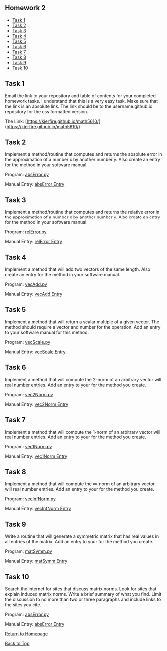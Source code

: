 ## Homework 2

- [Task 1](#task-1)
- [Task 2](#task-2)
- [Task 3](#task-3)
- [Task 4](#task-4)
- [Task 5](#task-5)
- [Task 6](#task-6)
- [Task 7](#task-7)
- [Task 8](#task-8)
- [Task 9](#task-9)
- [Task 10](#task-10)

## Task 1

Email the link to your repository and table of contents for your completed homework tasks. I understand that this is a very easy task. Make sure that the link is an absolute link. The link should be to the username.github.io repository for the css formatted version.

The Link: [https://kjerfire.github.io/math5610/](https://kjerfire.github.io/math5610/)


## Task 2

Implement a method/routine that computes and returns the absolute error in the approximation of a number x by another number y. Also create an entry for the method in your software manual.

Program: [absError.py](absError.py)

Manual Entry: [absError Entry](manual/absError.md)


## Task 3

Implement a method/routine that computes and returns the relative error in the approximation of a number x by another number y. Also create an entry for the method in your software manual.

Program: [relError.py](relError.py)

Manual Entry: [relError Entry](manual/relError.md)

## Task 4

Implement a method that will add two vectors of the same length. Also create an entry for the method in your software manual.

Program: [vecAdd.py](vecAdd.py)

Manual Entry: [vecAdd Entry](manual/vecAdd.md)

## Task 5

Implement a method that will return a scalar multiple of a given vector. The method should require a vector and number for the operation. Add an entry to your software manual for this method.

Program: [vecScale.py](vecScale.py)

Manual Entry: [vecScale Entry](manual/vecScale.md)

## Task 6

Implement a method that will compute the 2-norm of an arbitrary vector will real number entries. Add an entry to your for the method you create.

Program: [vec2Norm.py](vec2Norm.py)

Manual Entry: [vec2Norm Entry](manual/vec2Norm.md)

## Task 7

Implement a method that will compute the 1-norm of an arbitrary vector will real number entries. Add an entry to your for the method you create.

Program: [vec1Norm.py](vec1Norm.py)

Manual Entry: [vec1Norm Entry](manual/vec1Norm.md)

## Task 8

Implement a method that will compute the ∞-norm of an arbitrary vector will real number entries. Add an entry to your for the method you create.

Program: [vecInfNorm.py](vecInfNorm.py)

Manual Entry: [vecInfNorm Entry](manual/vecInfNorm.md)

## Task 9

Write a routine that will generate a symmetric matrix that has real values in all entries of the matrix. Add an entry to your for the method you create.

Program: [matSymm.py](matSymm.py)

Manual Entry: [matSymm Entry](manual/matSymm.md)

## Task 10

Search the internet for sites that discuss matrix norms. Look for sites that explain induced matrix norms. Write a brief summary of what you find. Limit the discussion to no more than two or three paragraphs and include links to the sites you cite.

Program: [absError.py](absError.py)

Manual Entry: [absError Entry](manual/absError.md)



[Return to Homepage](https://kjerfire.github.io/math5610/)

[Back to Top](#homework-2)

